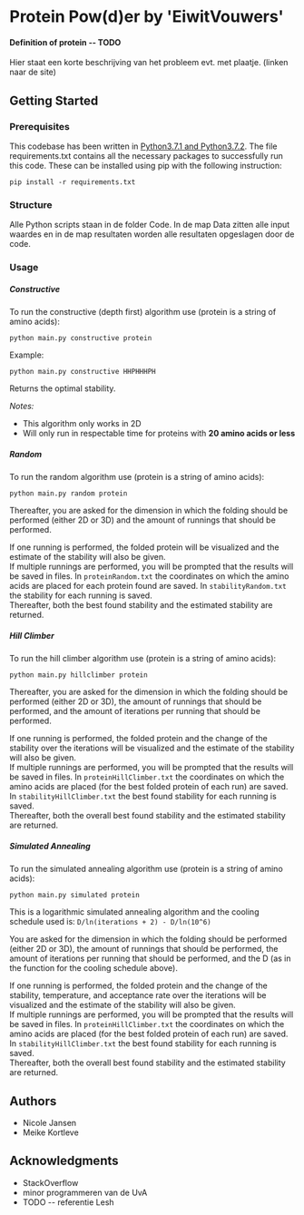 # Protein Pow(d)er by 'EiwitVouwers'
#### Definition of protein -- TODO


Hier staat een korte beschrijving van het probleem evt. met plaatje.
(linken naar de site)

## Getting Started

### Prerequisites

This codebase has been written in [Python3.7.1 and Python3.7.2](https://www.python.org/downloads/). The file requirements.txt contains all the necessary packages to successfully run this code. These can be installed using pip with the following instruction:

```
pip install -r requirements.txt
```

### Structure

Alle Python scripts staan in de folder Code. In de map Data zitten alle input waardes en in de map resultaten worden alle resultaten opgeslagen door de code.

### Usage
##### Constructive
To run the constructive (depth first) algorithm use (protein is a string of amino acids):

```
python main.py constructive protein
```
Example:
```
python main.py constructive HHPHHHPH
```
Returns the optimal stability.

<i>Notes:</i>
* This algorithm only works in 2D
* Will only run in respectable time for proteins with <b>20 amino acids or less</b>


##### Random
To run the random algorithm use (protein is a string of amino acids):
```
python main.py random protein
```
Thereafter, you are asked for the dimension in which the folding should be performed (either 2D or 3D) and the amount of runnings that should be performed.

If one running is performed, the folded protein will be visualized and the estimate of the stability will also be given.</br>
If multiple runnings are performed, you will be prompted that the results will be saved in files. In ```proteinRandom.txt``` the coordinates on which the amino acids are placed for each protein found are saved. In ```stabilityRandom.txt``` the stability for each running is saved.</br>
Thereafter, both the best found stability and the estimated stability are returned.


##### Hill Climber
To run the hill climber algorithm use (protein is a string of amino acids):
```
python main.py hillclimber protein
```
Thereafter, you are asked for the dimension in which the folding should be performed (either 2D or 3D), the amount of runnings that should be performed, and the amount of iterations per running that should be performed.

If one running is performed, the folded protein and the change of the stability over the iterations will be visualized and the estimate of the stability will also be given.</br>
If multiple runnings are performed, you will be prompted that the results will be saved in files. In ```proteinHillClimber.txt``` the coordinates on which the amino acids are placed (for the best folded protein of each run) are saved. In ```stabilityHillClimber.txt``` the best found stability for each running is saved.</br>
Thereafter, both the overall best found stability and the estimated stability are returned.

##### Simulated Annealing
To run the simulated annealing algorithm use (protein is a string of amino acids):
```
python main.py simulated protein
```
This is a logarithmic simulated annealing algorithm and the cooling schedule used is: ```D/ln(iterations + 2) - D/ln(10^6)```

You are asked for the dimension in which the folding should be performed (either 2D or 3D), the amount of runnings that should be performed, the amount of iterations per running that should be performed, and the D (as in the function for the cooling schedule above).

If one running is performed, the folded protein and the change of the stability, temperature, and acceptance rate over the iterations will be visualized and the estimate of the stability will also be given.</br>
If multiple runnings are performed, you will be prompted that the results will be saved in files. In ```proteinHillClimber.txt``` the coordinates on which the amino acids are placed (for the best folded protein of each run) are saved. In ```stabilityHillClimber.txt``` the best found stability for each running is saved.</br>
Thereafter, both the overall best found stability and the estimated stability are returned.


## Authors

* Nicole Jansen
* Meike Kortleve


## Acknowledgments

* StackOverflow
* minor programmeren van de UvA
* TODO -- referentie Lesh
